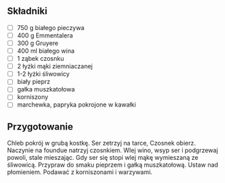 ## Składniki

* [ ] 750 g białego pieczywa
* [ ] 400 g Emmentalera
* [ ] 300 g Gruyere
* [ ] 400 ml białego wina
* [ ] 1 ząbek czosnku
* [ ] 2 łyżki mąki ziemniaczanej
* [ ] 1-2 łyżki śliwowicy
* [ ] biały pieprz
* [ ] gałka muszkatołowa
* [ ] korniszony
* [ ] marchewka, papryka pokrojone w kawałki

## Przygotowanie

Chleb pokrój w grubą kostkę. Ser zetrzyj na tarce, Czosnek obierz. Naczynie na foundue natrzyj  czosnkiem. Wlej wino, wsyp ser i podgrzewaj powoli, stale mieszając. Gdy ser się stopi wlej mąkę wymieszaną ze śliwowicą. Przypraw do smaku pieprzem i gałką muszkatołową. Ustaw nad płomieniem. Podawać z korniszonami i warzywami.